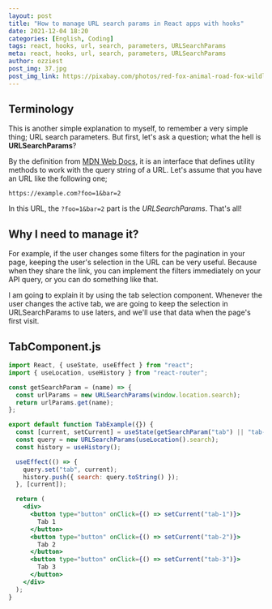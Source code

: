 ```yaml
---
layout: post
title: "How to manage URL search params in React apps with hooks"
date: 2021-12-04 18:20
categories: [English, Coding]
tags: react, hooks, url, search, parameters, URLSearchParams
meta: react, hooks, url, search, parameters, URLSearchParams
author: ozziest
post_img: 37.jpg
post_img_link: https://pixabay.com/photos/red-fox-animal-road-fox-wildlife-6796430/
---
```


## Terminology

This is another simple explanation to myself, to remember a very simple thing; URL search parameters. But first, let's ask a question; what the hell is **URLSearchParams**?

By the definition from <a href="https://developer.mozilla.org/en-US/docs/Web/API/URLSearchParams" target="_blank">MDN Web Docs</a>, it is an interface that defines utility methods to work with the query string of a URL. Let's assume that you have an URL like the following one;

`https://example.com?foo=1&bar=2`

In this URL, the `?foo=1&bar=2` part is the _URLSearchParams_. That's all!

## Why I need to manage it?

For example, if the user changes some filters for the pagination in your page, keeping the user's selection in the URL can be very useful. Because when they share the link, you can implement the filters immediately on your API query, or you can do something like that.

I am going to explain it by using the tab selection component. Whenever the user changes the active tab, we are going to keep the selection in URLSearchParams to use laters, and we'll use that data when the page's first visit.

## TabComponent.js

```jsx
import React, { useState, useEffect } from "react";
import { useLocation, useHistory } from "react-router";

const getSearchParam = (name) => {
  const urlParams = new URLSearchParams(window.location.search);
  return urlParams.get(name);
};

export default function TabExample({}) {
  const [current, setCurrent] = useState(getSearchParam("tab") || "tab-1");
  const query = new URLSearchParams(useLocation().search);
  const history = useHistory();

  useEffect(() => {
    query.set("tab", current);
    history.push({ search: query.toString() });
  }, [current]);

  return (
    <div>
      <button type="button" onClick={() => setCurrent("tab-1")}>
        Tab 1
      </button>
      <button type="button" onClick={() => setCurrent("tab-2")}>
        Tab 2
      </button>
      <button type="button" onClick={() => setCurrent("tab-3")}>
        Tab 3
      </button>
    </div>
  );
}
```
